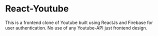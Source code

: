 # React-Youtube
This is a frontend clone of Youtube built using ReactJs and Firebase for user authentication. No use of any Youtube-API just frontend design.
